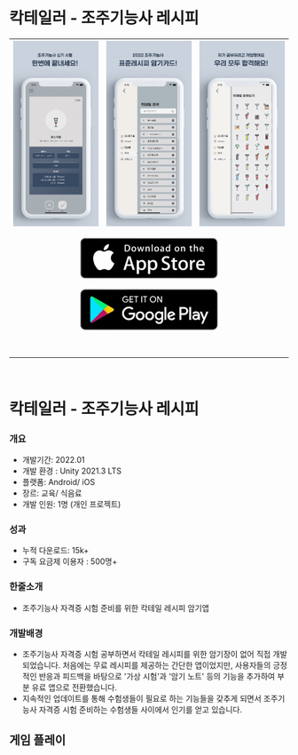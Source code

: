 # 칵테일러 - 조주기능사 레시피
![](https://github.com/Sundrago/Cocktailor/blob/2bcae95e3593a56407b9035aec09faf9661fb72a/Docs/00_1.png) | ![](https://github.com/Sundrago/Cocktailor/blob/2bcae95e3593a56407b9035aec09faf9661fb72a/Docs/00_2.png) | ![](https://github.com/Sundrago/Cocktailor/blob/2bcae95e3593a56407b9035aec09faf9661fb72a/Docs/00_3.png)
:---:|:---:|:---:

<p align="center"><a href="https://apple.co/3ijIa9V">
<img src="https://github.com/Sundrago/Cocktailor/blob/15a867f85fc3829dc0730dccfe3db2180e624dce/Docs/appstore.png" width="250"">
</a></p>

<p align="center"><a href="https://play.google.com/store/apps/details?id=net.sundragon.cocktail">
<img src="https://github.com/Sundrago/Cocktailor/blob/15a867f85fc3829dc0730dccfe3db2180e624dce/Docs/playstore.png" width="250"">
</a></p>

&nbsp;
<hr>
&nbsp;

# 칵테일러 - 조주기능사 레시피

### 개요
- 개발기간: 2022.01
- 개발 환경 : Unity 2021.3 LTS
- 플랫폼: Android/ iOS
- 장르: 교육/ 식음료
- 개발 인원: 1명 (개인 프로젝트)

### 성과
- 누적 다운로드: 15k+
- 구독 요금제 이용자 : 500명+

### 한줄소개
-  조주기능사 자격증 시험 준비를 위한 칵테일 레시피 암기앱

### 개발배경
- 조주기능사 자격증 시험 공부하면서 칵테일 레시피를 위한 암기장이 없어 직접 개발되었습니다. 처음에는 무료 레시피를 제공하는 간단한 앱이었지만, 사용자들의 긍정적인 반응과 피드백을 바탕으로 '가상 시험'과 '암기 노트' 등의 기능을 추가하여 부분 유료 앱으로 전환했습니다.
- 지속적인 업데이트를 통해 수험생들이 필요로 하는 기능들을 갖추게 되면서 조주기능사 자격증 시험 준비하는 수험생들 사이에서 인기를 얻고 있습니다.

## 게임 플레이
